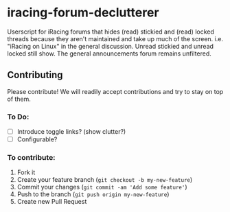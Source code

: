 iracing-forum-declutterer
=================

Userscript for iRacing forums that hides (read) stickied and (read) locked threads because they aren't maintained and take up much of the screen. i.e. "iRacing on Linux" in the general discussion.  Unread stickied and unread locked still show. The general announcements forum remains unfiltered.

## Contributing

Please contribute! We will readily accept contributions and try to stay on top of them.

### To Do:
- [ ] Introduce toggle links? (show clutter?)
- [ ] Configurable?

### To contribute:

1. Fork it
2. Create your feature branch (`git checkout -b my-new-feature`)
3. Commit your changes (`git commit -am 'Add some feature'`)
4. Push to the branch (`git push origin my-new-feature`)
5. Create new Pull Request
